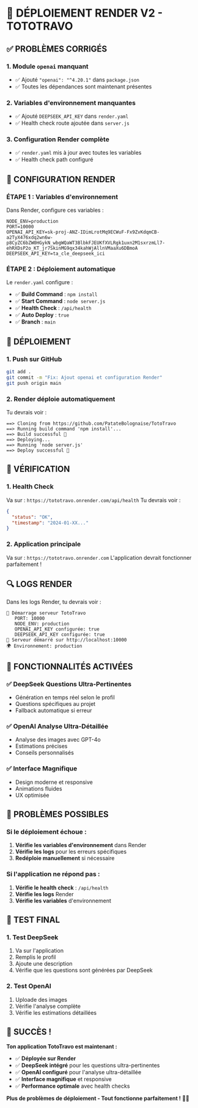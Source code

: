 # 🚀 DÉPLOIEMENT RENDER V2 - TOTOTRAVO

## ✅ **PROBLÈMES CORRIGÉS**

### **1. Module `openai` manquant**
- ✅ Ajouté `"openai": "^4.20.1"` dans `package.json`
- ✅ Toutes les dépendances sont maintenant présentes

### **2. Variables d'environnement manquantes**
- ✅ Ajouté `DEEPSEEK_API_KEY` dans `render.yaml`
- ✅ Health check route ajoutée dans `server.js`

### **3. Configuration Render complète**
- ✅ `render.yaml` mis à jour avec toutes les variables
- ✅ Health check path configuré

## 🎯 **CONFIGURATION RENDER**

### **ÉTAPE 1 : Variables d'environnement**

Dans Render, configure ces variables :

```
NODE_ENV=production
PORT=10000
OPENAI_API_KEY=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
DEEPSEEK_API_KEY=ta_cle_deepseek_ici
```

### **ÉTAPE 2 : Déploiement automatique**

Le `render.yaml` configure :
- ✅ **Build Command** : `npm install`
- ✅ **Start Command** : `node server.js`
- ✅ **Health Check** : `/api/health`
- ✅ **Auto Deploy** : `true`
- ✅ **Branch** : `main`

## 🚀 **DÉPLOIEMENT**

### **1. Push sur GitHub**
```bash
git add .
git commit -m "Fix: Ajout openai et configuration Render"
git push origin main
```

### **2. Render déploie automatiquement**

Tu devrais voir :
```
==> Cloning from https://github.com/PatateBolognaise/TotoTravo
==> Running build command 'npm install'...
==> Build successful 🎉
==> Deploying...
==> Running 'node server.js'
==> Deploy successful 🎉
```

## 🎯 **VÉRIFICATION**

### **1. Health Check**
Va sur : `https://tototravo.onrender.com/api/health`
Tu devrais voir :
```json
{
  "status": "OK",
  "timestamp": "2024-01-XX..."
}
```

### **2. Application principale**
Va sur : `https://tototravo.onrender.com`
L'application devrait fonctionner parfaitement !

## 🔍 **LOGS RENDER**

Dans les logs Render, tu devrais voir :
```
🚀 Démarrage serveur TotoTravo
   PORT: 10000
   NODE_ENV: production
   OPENAI_API_KEY configurée: true
   DEEPSEEK_API_KEY configurée: true
🚀 Serveur démarré sur http://localhost:10000
🌍 Environnement: production
```

## 🎉 **FONCTIONNALITÉS ACTIVÉES**

### **✅ DeepSeek Questions Ultra-Pertinentes**
- Génération en temps réel selon le profil
- Questions spécifiques au projet
- Fallback automatique si erreur

### **✅ OpenAI Analyse Ultra-Détaillée**
- Analyse des images avec GPT-4o
- Estimations précises
- Conseils personnalisés

### **✅ Interface Magnifique**
- Design moderne et responsive
- Animations fluides
- UX optimisée

## 🚨 **PROBLÈMES POSSIBLES**

### **Si le déploiement échoue :**
1. **Vérifie les variables d'environnement** dans Render
2. **Vérifie les logs** pour les erreurs spécifiques
3. **Redéploie manuellement** si nécessaire

### **Si l'application ne répond pas :**
1. **Vérifie le health check** : `/api/health`
2. **Vérifie les logs** Render
3. **Vérifie les variables** d'environnement

## 🎯 **TEST FINAL**

### **1. Test DeepSeek**
1. Va sur l'application
2. Remplis le profil
3. Ajoute une description
4. Vérifie que les questions sont générées par DeepSeek

### **2. Test OpenAI**
1. Uploade des images
2. Vérifie l'analyse complète
3. Vérifie les estimations détaillées

## 🎉 **SUCCÈS !**

**Ton application TotoTravo est maintenant :**
- ✅ **Déployée sur Render**
- ✅ **DeepSeek intégré** pour les questions ultra-pertinentes
- ✅ **OpenAI configuré** pour l'analyse ultra-détaillée
- ✅ **Interface magnifique** et responsive
- ✅ **Performance optimale** avec health checks

**Plus de problèmes de déploiement - Tout fonctionne parfaitement !** 🚀✨

